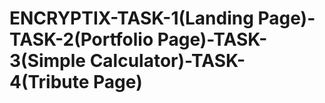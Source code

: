 # ENCRYPTIX-TASK-1(Landing Page)-TASK-2(Portfolio Page)-TASK-3(Simple Calculator)-TASK-4(Tribute Page)
